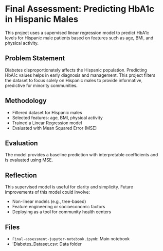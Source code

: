 # Final Assessment: Predicting HbA1c in Hispanic Males

This project uses a supervised linear regression model to predict HbA1c levels for Hispanic male patients based on features such as age, BMI, and physical activity.

## Problem Statement
Diabetes disproportionately affects the Hispanic population. Predicting HbA1c values helps in early diagnosis and management. This project filters the dataset to focus solely on Hispanic males to provide informative, predictive for minority communities.

## Methodology
- Filtered dataset for Hispanic males
- Selected features: age, BMI, physical activity
- Trained a Linear Regression model
- Evaluated with Mean Squared Error (MSE)

##  Evaluation
The model provides a baseline prediction with interpretable coefficients and is evaluated using MSE.

##  Reflection
This supervised model is useful for clarity and simplicity. Future improvements of this model could involve:
- Non-linear models (e.g., tree-based)
- Feature engineering or socioeconomic factors
- Deploying as a tool for community health centers

##  Files
- `Final-assessment-jupyter-notebook.ipynb`: Main notebook
- 'Diabetes_Dataset.csv: Data folder
